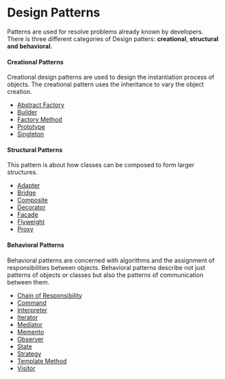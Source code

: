 <h1>Design Patterns</h1>
<p>Patterns are used for resolve problems already known by developers. <br>
There is three different categories of Design patters: <b>creational</b>, <b>structural and behavioral.</b></p>

<h4>Creational Patterns</h4>
<p>Creational design patterns are used to design the instantiation process of objects. The creational pattern uses the inheritance to
   vary the object creation.
</p>
<ul>
    <li><a href="#">Abstract Factory</a></li>
    <li><a href="#">Builder</a></li>
    <li><a href="#">Factory Method</a></li>
    <li><a href="#">Prototype</a></li>
    <li><a href="#">Singleton</a></li>
</ul>

<h4>Structural Patterns</h4>
<p>This pattern is about how classes can be composed to form larger structures.</p>
<ul>
    <li><a href="https://github.com/gedeaoaraujo/design-patterns/tree/master/src/adapter">Adapter</a></li>
    <li><a href="https://github.com/gedeaoaraujo/design-patterns/tree/master/src/bridge">Bridge</a></li>
    <li><a href="https://github.com/gedeaoaraujo/design-patterns/tree/master/src/composite">Composite</a></li>
    <li><a href="https://github.com/gedeaoaraujo/design-patterns/tree/master/src/decorator">Decorator</a></li>
    <li><a href="https://github.com/gedeaoaraujo/design-patterns/tree/master/src/facade">Facade</a></li>
    <li><a href="#">Flyweight</a></li>
    <li><a href="#">Proxy</a></li>
</ul>

<h4>Behavioral Patterns</h4>
<p>Behavioral patterns are concerned with algorithms and the assignment of responsibilities between objects. Behavioral patterns
   describe not just patterns of objects or classes but also the patterns of communication between them.
</p>
<ul>
    <li><a href="#">Chain of Responsibility</a></li>
    <li><a href="#">Command</a></li>
    <li><a href="#">Interpreter</a></li>
    <li><a href="#">Iterator</a></li>
    <li><a href="#">Mediator</a></li>
    <li><a href="#">Memento</a></li>
    <li><a href="#">Observer</a></li>
    <li><a href="#">State</a></li>
    <li><a href="#">Strategy</a></li>
    <li><a href="#">Template Method</a></li>
    <li><a href="#">Visitor</a></li>
</ul>